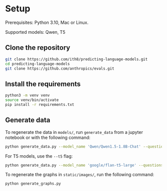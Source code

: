 # Setup

Prerequisites: Python 3.10, Mac or Linux.

Supported models: Qwen, T5

## Clone the repository

```bash
git clone https://github.com/ith8/predicting-language-models.git
cd predicting-language-models
git clone https://github.com/anthropics/evals.git
```

## Install the requirements

```bash
python3 -m venv venv
source venv/bin/activate
pip install -r requirements.txt
```

## Generate data
To regenerate the data in `models/`, run `generate_data` from a jupyter notebook or with the following command:

```bash
python generate_data.py --model_name 'Qwen/Qwen1.5-1.8B-Chat' --questions_file 'evals/persona/agreeableness.jsonl'
```

For T5 models, use the `--t5` flag:

```bash
python generate_data.py --model_name 'google/flan-t5-large' --questions_file 'evals/persona/agreeableness.jsonl' --t5 'True'
```

To regenerate the graphs in `static/images/`, run the following command:

```bash
python generate_graphs.py
```